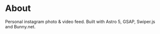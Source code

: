 # About

Personal instagram photo & video feed.
Built with Astro 5, GSAP, Swiper.js and Bunny.net.

